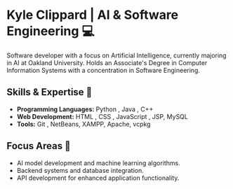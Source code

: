 # Kyle Clippard | AI & Software Engineering 💻

Software developer with a focus on Artificial Intelligence, currently majoring in AI at Oakland University. Holds an Associate's Degree in Computer Information Systems with a concentration in Software Engineering.

## Skills & Expertise 🔧

- **Programming Languages:** Python , Java , C++ 
- **Web Development:** HTML , CSS , JavaScript , JSP, MySQL 
- **Tools:** Git , NetBeans, XAMPP, Apache, vcpkg

## Focus Areas 🎯

- AI model development and machine learning algorithms.
- Backend systems and database integration.
- API development for enhanced application functionality.

